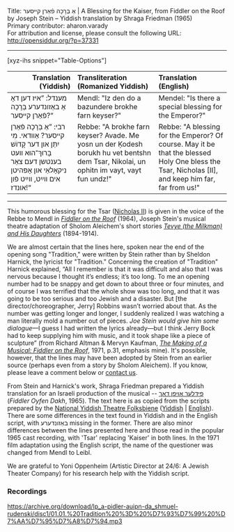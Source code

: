 <html>
<head></head>
<body>
Title: אַ בְּרָכָה פֿאַרן קײסער | A Blessing for the Kaiser, from Fiddler on the Roof by Joseph Stein – Yiddish translation by Shraga Friedman (1965)<br />
Primary contributor: aharon.varady<br />
For attribution and license, please consult the following URL: <a href="http://opensiddur.org/?p=37331">http://opensiddur.org/?p=37331</a>
<p />
<hr />

[xyz-ihs snippet="Table-Options"]<table style="margin-left: auto; margin-right: auto;" class="draggable">
<thead><tr><th id="x" style="text-align: right;">Translation (Yiddish)</th><th style="text-align: left;">Transliteration (Romanized Yiddish)</th><th style="text-align: left;">Translation (English)</th></tr></thead>
<tbody>
<tr><td style="vertical-align:top;">
<div class="yiddish" lang="yi">
מענדל: 
”איז דען דאָ אַ באַזונדערע בְּרָכָה פֿאַרן קײסער?“
</span></div></td>
 
<td style="vertical-align:top;">
<div class="romanized-transliteration" lang="yi">
Mendl: 
"Iz den do a bazundere brokhe farn keyser?"
</span></div></td>
 
<td style="vertical-align:top;">
<div class="english" lang="en">
Mendel: 
"Is there a special blessing for the Emperor?"
</span></div></td></tr>

 
<tr><td style="vertical-align:top;">
<div class="yiddish" lang="yi">
רבי: 
”אַ בְּרָכָה פֿאַרן קײסער? אַװדאי. 
מִי יִתֵּן און דער קָדוֹשׁ בָּרוּךְ־הוּא 
װעט בענטשן דעם צאַר ניקאָלאַי 
און אָפּהיטן אים װײַט, װײַט פֿון אונדז!“
</span></div></td>
 
<td style="vertical-align:top;">
<div class="romanized-transliteration" lang="yi">
Rebbe: 
"A brokhe farn keyser? Avade. 
Me yosn un der Ḳodesh borukh hu 
vet bentshn dem Tsar, Nikolai, 
un ophitn im vayt, vayt fun undz!"
</span></div></td>
 
<td style="vertical-align:top;">
<div class="english" lang="en">
Rebbe: 
"A blessing for the Emperor? Of course. 
May it be that the blessed Holy One 
bless the Tsar, Nicholas [II], 
and keep him far, far from us!"
</div></td></tr>
</tbody></table>

<hr />

This humorous blessing for the Tsar (<a href="https://en.wikipedia.org/wiki/Nicholas_II_of_Russia">Nicholas II</a>) is given in the voice of the Rebbe to Mendl in <em><a href="https://en.wikipedia.org/wiki/Fiddler_on_the_Roof">Fiddler on the Roof</a></em> (1964), Joseph Stein's musical theatre adaptation of Sholom Aleichem's short stories <em><a href="https://archive.org/details/nybc201509">Tevye (the Milkman) and His Daughters</a></em> (1894-1914). 

We are almost certain that the lines here, spoken near the end of the opening song "Tradition," were written by Stein rather than by Sheldon Harnick, the lyricist for "Tradition." Concerning the creation of "Tradition" Harnick explained, “All I remember is that it was difficult and also that I was nervous because I thought it’s endless; it’s too long. To me an opening number had to be snappy and get down to about three or four minutes, and of course I was terrified that the whole show was too long, and that it was going to be too serious and too Jewish and a disaster. But [the director/choreographer, Jerry] Robbins  wasn’t worried about that. As the number was getting longer and longer, I suddenly realized I was watching a man literally mold a number out of pieces. <em>Joe Stein would give him some dialogue</em>—I guess I had written the lyrics already—but I think Jerry Bock had to keep supplying him with music, and it took shape like a piece of sculpture” (from Richard Altman & Mervyn Kaufman, <em><a href="https://archive.org/details/makingofmusical00altm">The Making of a Musical: Fiddler on the Roof</a></em>, 1971, p.31, emphasis mine). It's possible, however, that the lines may have been adopted by Stein from an earlier source (perhaps even from a story by Sholom Aleichem). If you know, please leave a comment below or <a href="/contact/">contact us</a>.

From Stein and Harnick's work, Shraga Friedman prepared a Yiddish translation for an Israeli production of the musical -- <span class="hebrew" lang="he"><a href="https://en.wikipedia.org/wiki/Fidler_Afn_Dakh">פידלער אױפן דאך</a></span> (<em>Fiddler Oyfen Dakh</em>, 1965). The text here is as copied from the scripts prepared by the <a href="https://nytf.org">National Yiddish Theatre Folksbiene</a> (<a href="https://nytf.org/wp-content/uploads/2019/08/פֿידלער-אױפֿן-דאַך.pdf">Yiddish</a> | <a href="https://nytf.org/wp-content/uploads/2019/08/Fiddler2018_Lyrics.pdf">English</a>). There are some differences in the text found in Yiddish and in the English script, with <span class="hebrew" lang="he">באַזונדערע</span> missing in the former. There are also minor differences between the lines presented here and those read in the popular 1965 cast recording, with 'Tsar' replacing 'Kaiser' in both lines. In the 1971 film adaptation using the English script, the name of the questioner was changed from Mendl to Leibl.

We are grateful to Yoni Oppenheim (Artistic Director at 24/6: A Jewish Theater Company) for his research help with the Yiddish script. 

<h3>Recordings</h3>

https://archive.org/download/lp_a-pidler-auipn-da_shmuel-rudenski/disc1/01.01.%20Tradition%20%3D%20%D7%93%D7%99%20%D7%AA%D7%95%D7%A8%D7%94.mp3

&nbsp;


</body>
</html>